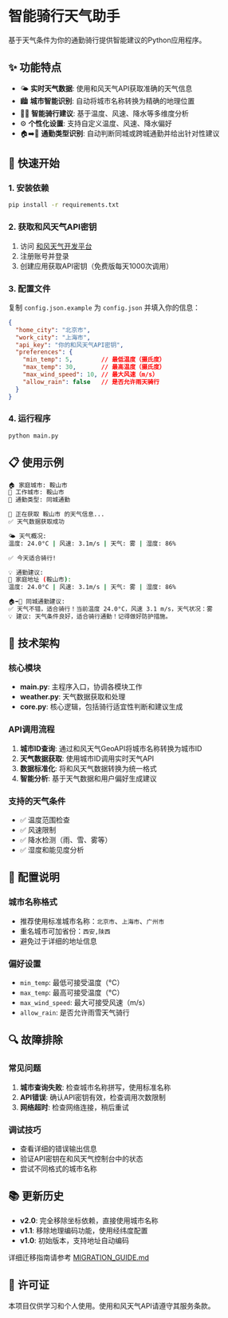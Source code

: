 # 智能骑行天气助手

基于天气条件为你的通勤骑行提供智能建议的Python应用程序。

## ✨ 功能特点

- 🌤️ **实时天气数据**: 使用和风天气API获取准确的天气信息
- 🏙️ **城市智能识别**: 自动将城市名称转换为精确的地理位置
- 🚴‍♂️ **智能骑行建议**: 基于温度、风速、降水等多维度分析
- ⚙️ **个性化设置**: 支持自定义温度、风速、降水偏好
- 🏠➡️🏢 **通勤类型识别**: 自动判断同城或跨城通勤并给出针对性建议

## 🚀 快速开始

### 1. 安装依赖
```bash
pip install -r requirements.txt
```

### 2. 获取和风天气API密钥
1. 访问 [和风天气开发平台](https://dev.qweather.com/)
2. 注册账号并登录
3. 创建应用获取API密钥（免费版每天1000次调用）

### 3. 配置文件
复制 `config.json.example` 为 `config.json` 并填入你的信息：

```json
{
  "home_city": "北京市",
  "work_city": "上海市",
  "api_key": "你的和风天气API密钥",
  "preferences": {
    "min_temp": 5,        // 最低温度（摄氏度）
    "max_temp": 30,       // 最高温度（摄氏度）
    "max_wind_speed": 10, // 最大风速（m/s）
    "allow_rain": false   // 是否允许雨天骑行
  }
}
```

### 4. 运行程序
```bash
python main.py
```

## 📋 使用示例

```bash
🏠 家庭城市: 鞍山市
🏢 工作城市: 鞍山市
🚴 通勤类型: 同城通勤

📡 正在获取 鞍山市 的天气信息...
✅ 天气数据获取成功

🌤️ 天气概况:
温度: 24.0°C | 风速: 3.1m/s | 天气: 雾 | 湿度: 86%

✅ 今天适合骑行!

💡 通勤建议:
📍 家庭地址 (鞍山市):
温度: 24.0°C | 风速: 3.1m/s | 天气: 雾 | 湿度: 86%

🏠➡️🏢 同城通勤建议:
✅ 天气不错，适合骑行！当前温度 24.0°C，风速 3.1 m/s，天气状况：雾
💡 建议: 天气条件良好，适合骑行通勤！记得做好防护措施。
```

## 🔧 技术架构

### 核心模块
- **main.py**: 主程序入口，协调各模块工作
- **weather.py**: 天气数据获取和处理
- **core.py**: 核心逻辑，包括骑行适宜性判断和建议生成

### API调用流程
1. **城市ID查询**: 通过和风天气GeoAPI将城市名称转换为城市ID
2. **天气数据获取**: 使用城市ID调用实时天气API
3. **数据标准化**: 将和风天气数据转换为统一格式
4. **智能分析**: 基于天气数据和用户偏好生成建议

### 支持的天气条件
- ✅ 温度范围检查
- ✅ 风速限制
- ✅ 降水检测（雨、雪、雾等）
- ✅ 湿度和能见度分析

## 📝 配置说明

### 城市名称格式
- 推荐使用标准城市名称：`北京市`、`上海市`、`广州市`
- 重名城市可加省份：`西安,陕西`
- 避免过于详细的地址信息

### 偏好设置
- `min_temp`: 最低可接受温度（°C）
- `max_temp`: 最高可接受温度（°C）
- `max_wind_speed`: 最大可接受风速（m/s）
- `allow_rain`: 是否允许雨雪天气骑行

## 🔍 故障排除

### 常见问题
1. **城市查询失败**: 检查城市名称拼写，使用标准名称
2. **API错误**: 确认API密钥有效，检查调用次数限制
3. **网络超时**: 检查网络连接，稍后重试

### 调试技巧
- 查看详细的错误输出信息
- 验证API密钥在和风天气控制台中的状态
- 尝试不同格式的城市名称

## 📚 更新历史

- **v2.0**: 完全移除坐标依赖，直接使用城市名称
- **v1.1**: 移除地理编码功能，使用经纬度配置
- **v1.0**: 初始版本，支持地址自动编码

详细迁移指南请参考 [MIGRATION_GUIDE.md](MIGRATION_GUIDE.md)

## 📄 许可证

本项目仅供学习和个人使用。使用和风天气API请遵守其服务条款。